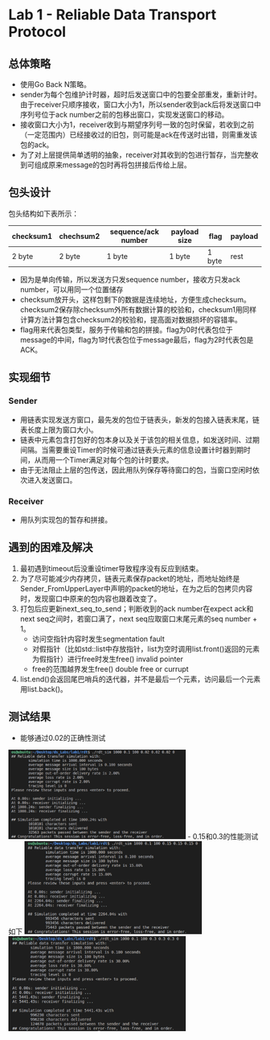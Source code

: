 # Lab 1 - Reliable Data Transport Protocol

## 总体策略
 - 使用Go Back N策略。
 - sender为每个包维护计时器，超时后发送窗口中的包要全部重发，重新计时。由于receiver只顺序接收，窗口大小为1，所以sender收到ack后将发送窗口中序列号位于ack number之前的包移出窗口，实现发送窗口的移动。
 - 接收窗口大小为1，receiver收到与期望序列号一致的包时保留，若收到之前（一定范围内）已经接收过的旧包，则可能是ack在传送时出错，则需重发该包的ack。
 - 为了对上层提供简单透明的抽象，receiver对其收到的包进行暂存，当完整收到可组成原来message的包时再将包拼接后传给上层。

## 包头设计
包头结构如下表所示：

| checksum1 |   chechsum2  |  sequence/ack number |  payload size  | flag   | payload |
| --------  | ------------ | -------------------  | -------------- | ------ | ------  |
| 2 byte    |  2 byte      |  1 byte              |  1 byte        | 1 byte | rest    |

- 因为是单向传输，所以发送方只发sequence number，接收方只发ack number，可以用同一个位置储存
- checksum放开头，这样包剩下的数据是连续地址，方便生成checksum。checksum2保存除checksum外所有数据计算的校验和，checksum1用同样计算方法计算包含checksum2的校验和，提高面对数据损坏的容错率。
- flag用来代表包类型，服务于传输和包的拼接。flag为0时代表包位于message的中间，flag为1时代表包位于message最后，flag为2时代表包是ACK。

## 实现细节
### Sender
 - 用链表实现发送方窗口，最先发的包位于链表头，新发的包接入链表末尾，链表长度上限为窗口大小。
 - 链表中元素包含打包好的包本身以及关于该包的相关信息，如发送时间、过期间隔。当需要重设Timer的时候可通过链表头元素的信息设置计时器到期时间，从而用一个Timer满足对每个包的计时要求。
 - 由于无法阻止上层的包传送，因此用队列保存等待窗口的包，当窗口空闲时依次进入发送窗口。

### Receiver
 - 用队列实现包的暂存和拼接。

## 遇到的困难及解决
 1. 最初遇到timeout后没重设timer导致程序没有反应到结束。
 2. 为了尽可能减少内存拷贝，链表元素保存packet的地址，而地址始终是Sender_FromUpperLayer中声明的packet的地址，在为之后的包拷贝内容时，发现窗口中原来的包内容也跟着改变了。
 3. 打包后应更新next_seq_to_send；判断收到的ack number在expect ack和next seq之间时，若窗口满了，next seq应取窗口末尾元素的seq number + 1。
     - 访问空指针内容时发生segmentation fault
     - 对假指针（比如std::list中存放指针，list为空时调用list.front()返回的元素为假指针）进行free时发生free() invalid pointer
     - free的范围越界发生free() double free or currupt
 5. list.end()会返回尾巴哨兵的迭代器，并不是最后一个元素，访问最后一个元素用list.back()。

## 测试结果
 - 能够通过0.02的正确性测试
 <img src="images/correct_0.02.png" width="70%">
 - 0.15和0.3的性能测试如下
 <img src="images/ref_0.15.png" width="70%">
  <img src="images/ref_0.3.png" width="70%">

